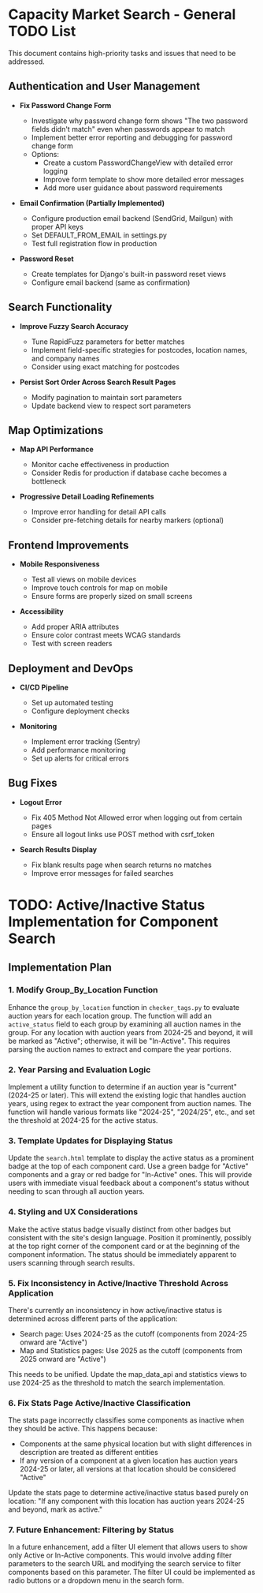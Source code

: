 # Capacity Market Search - General TODO List

This document contains high-priority tasks and issues that need to be addressed.

## Authentication and User Management

- **Fix Password Change Form**
  - Investigate why password change form shows "The two password fields didn't match" even when passwords appear to match
  - Implement better error reporting and debugging for password change form
  - Options:
    - Create a custom PasswordChangeView with detailed error logging
    - Improve form template to show more detailed error messages
    - Add more user guidance about password requirements

- **Email Confirmation (Partially Implemented)**
  - Configure production email backend (SendGrid, Mailgun) with proper API keys
  - Set DEFAULT_FROM_EMAIL in settings.py
  - Test full registration flow in production

- **Password Reset**
  - Create templates for Django's built-in password reset views
  - Configure email backend (same as confirmation)

## Search Functionality 

- **Improve Fuzzy Search Accuracy**
  - Tune RapidFuzz parameters for better matches
  - Implement field-specific strategies for postcodes, location names, and company names
  - Consider using exact matching for postcodes

- **Persist Sort Order Across Search Result Pages**
  - Modify pagination to maintain sort parameters
  - Update backend view to respect sort parameters

## Map Optimizations

- **Map API Performance**
  - Monitor cache effectiveness in production
  - Consider Redis for production if database cache becomes a bottleneck

- **Progressive Detail Loading Refinements**
  - Improve error handling for detail API calls
  - Consider pre-fetching details for nearby markers (optional)

## Frontend Improvements

- **Mobile Responsiveness**
  - Test all views on mobile devices
  - Improve touch controls for map on mobile
  - Ensure forms are properly sized on small screens

- **Accessibility**
  - Add proper ARIA attributes
  - Ensure color contrast meets WCAG standards
  - Test with screen readers

## Deployment and DevOps

- **CI/CD Pipeline**
  - Set up automated testing
  - Configure deployment checks

- **Monitoring**
  - Implement error tracking (Sentry)
  - Add performance monitoring
  - Set up alerts for critical errors

## Bug Fixes

- **Logout Error**
  - Fix 405 Method Not Allowed error when logging out from certain pages
  - Ensure all logout links use POST method with csrf_token

- **Search Results Display**
  - Fix blank results page when search returns no matches
  - Improve error messages for failed searches 

# TODO: Active/Inactive Status Implementation for Component Search

## Implementation Plan

### 1. Modify Group_By_Location Function
Enhance the `group_by_location` function in `checker_tags.py` to evaluate auction years for each location group. The function will add an `active_status` field to each group by examining all auction names in the group. For any location with auction years from 2024-25 and beyond, it will be marked as "Active"; otherwise, it will be "In-Active". This requires parsing the auction names to extract and compare the year portions.

### 2. Year Parsing and Evaluation Logic
Implement a utility function to determine if an auction year is "current" (2024-25 or later). This will extend the existing logic that handles auction years, using regex to extract the year component from auction names. The function will handle various formats like "2024-25", "2024/25", etc., and set the threshold at 2024-25 for the active status.

### 3. Template Updates for Displaying Status
Update the `search.html` template to display the active status as a prominent badge at the top of each component card. Use a green badge for "Active" components and a gray or red badge for "In-Active" ones. This will provide users with immediate visual feedback about a component's status without needing to scan through all auction years.

### 4. Styling and UX Considerations
Make the active status badge visually distinct from other badges but consistent with the site's design language. Position it prominently, possibly at the top right corner of the component card or at the beginning of the component information. The status should be immediately apparent to users scanning through search results.

### 5. Fix Inconsistency in Active/Inactive Threshold Across Application
There's currently an inconsistency in how active/inactive status is determined across different parts of the application:
- Search page: Uses 2024-25 as the cutoff (components from 2024-25 onward are "Active")
- Map and Statistics pages: Use 2025 as the cutoff (components from 2025 onward are "Active")

This needs to be unified. Update the map_data_api and statistics views to use 2024-25 as the threshold to match the search implementation.

### 6. Fix Stats Page Active/Inactive Classification
The stats page incorrectly classifies some components as inactive when they should be active. This happens because:
- Components at the same physical location but with slight differences in description are treated as different entities
- If any version of a component at a given location has auction years 2024-25 or later, all versions at that location should be considered "Active"

Update the stats page to determine active/inactive status based purely on location: "If any component with this location has auction years 2024-25 and beyond, mark as active."

### 7. Future Enhancement: Filtering by Status
In a future enhancement, add a filter UI element that allows users to show only Active or In-Active components. This would involve adding filter parameters to the search URL and modifying the search service to filter components based on this parameter. The filter UI could be implemented as radio buttons or a dropdown menu in the search form. 